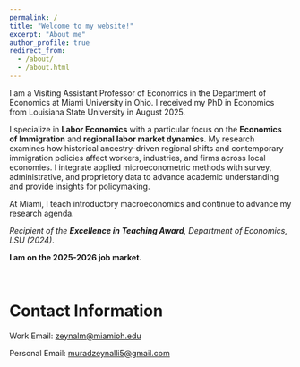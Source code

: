 ```yaml
---
permalink: /
title: "Welcome to my website!"
excerpt: "About me"
author_profile: true
redirect_from: 
  - /about/
  - /about.html
---
```


I am a Visiting Assistant Professor of Economics in the Department of Economics at Miami University in Ohio. I received my PhD in Economics from Louisiana State University in August 2025.

I specialize in **Labor Economics** with a particular focus on the **Economics of Immigration** and **regional labor market dynamics**. My research examines how historical ancestry-driven regional shifts and contemporary immigration policies affect workers, industries, and firms across local economies. I integrate applied microeconometric methods with survey, administrative, and proprietory data to advance academic understanding and provide insights for policymaking.

At Miami, I teach introductory macroeconomics and continue to advance my research agenda.

<em>Recipient of the <strong>Excellence in Teaching Award</strong>, Department of Economics, LSU (2024)</em>.

**I am on the 2025-2026 job market.**

<br> <!-- forces spacing between sections -->


Contact Information
======

Work Email: [zeynalm@miamioh.edu](mailto:zeynalm@miamioh.edu)

Personal Email: [muradzeynalli5@gmail.com](mailto:muradzeynalli5@gmail.com)
